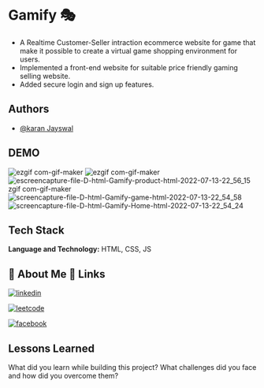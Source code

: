 # Gamify 🎭
- A Realtime Customer-Seller intraction ecommerce website for game that make it possible to create a virtual game shopping environment for users.
- Implemented a front-end  website for suitable price friendly gaming selling website.
- Added secure login and sign up features.

## Authors

- [@karan Jayswal](https://www.linkedin.com/in/karanjayswal353/)

## DEMO
![ezgif com-gif-maker](https://user-images.githubusercontent.com/62133961/178976574-a38001e3-cbe5-4c8e-8cbe-25d3d6c0df79.gif)
![ezgif com-gif-maker](https://user-images.githubusercontent.com/62133961/178977073-3a9e7904-8ea5-4182-91e6-097020a1bdc4.gif)
![e![screencapture-file-D-html-Gamify-product-html-2022-07-13-22_56_15](https://user-images.githubusercontent.com/62133961/178977329-be9613df-3c4f-4e20-a4b6-abf40b2edd91.png)
zgif com-gif-maker](https://user-images.githubusercontent.com/62133961/178977301-a0366c3a-8fa9-4188-975a-b4daed04e72c.gif)
![screencapture-file-D-html-Gamify-game-html-2022-07-13-22_54_58](https://user-images.githubusercontent.com/62133961/178977343-ae21a626-ea47-4575-b60b-fb87a86df56d.png)
![screencapture-file-D-html-Gamify-Home-html-2022-07-13-22_54_24](https://user-images.githubusercontent.com/62133961/178977358-5685066f-1aac-4266-a9a8-e412b3efb831.png)

## Tech Stack

**Language and Technology:**  HTML, CSS, JS


##  🚀 About Me 🔗 Links

[![linkedin](https://img.shields.io/badge/linkedin-0A66C2?style=for-the-badge&logo=linkedin&logoColor=white)](https://www.linkedin.com/in/karan-jayswal-43ab42209/)

[![leetcode](https://img.shields.io/badge/LEetcode-000?style=for-the-badge&logo=leetcode&logoColor=white)](https://leetcode.com/karanjayswal353/)

[![facebook](https://img.shields.io/badge/FaceBook-1DA1F2?style=for-the-badge&logo=facebook&logoColor=white)](https://www.facebook.com/profile.php?id=100005476542310)

## Lessons Learned

What did you learn while building this project? What challenges did you face and how did you overcome them?

